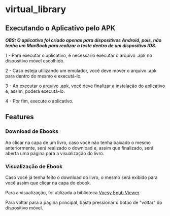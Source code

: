 # virtual_library

## Executando o Aplicativo pelo APK

**_OBS: O aplicativo foi criado apenas para dispositivos Android, pois, não tenho um MacBook para realizar o teste dentro de um dispositivo IOS._**

1 - Para executar o aplicativo, é necessário executar o arquivo .apk no dispositivo móvel escolhido.

2 - Caso esteja utilizando um emulador, você deve mover o arquivo .apk para dentro do mesmo e executá-lo.

3 - Ao executar o arquivo .apk, você deve finalizar a instalação do aplicativo e, assim, poderá executá-lo.

4 - Por fim, execute o aplicativo.

## Features

### Download de Ebooks

Ao clicar na capa de um livro, caso você não tenha baixado o mesmo anteriormente, será realizado o download e, assim que finalizado, será aberta uma página para a visualização do livro.

### Visualização de Ebook

Caso você já tenha feito o download do livro, o mesmo será exibido para você assim que clicar na capa do ebook.

Para a visualização, foi utilizada a biblioteca [Vocsy Epub Viewer](https://pub.dev/packages/vocsy_epub_viewer).

Para voltar para a página principal, basta pressionar o botão de "voltar" do dispositivo móvel.
